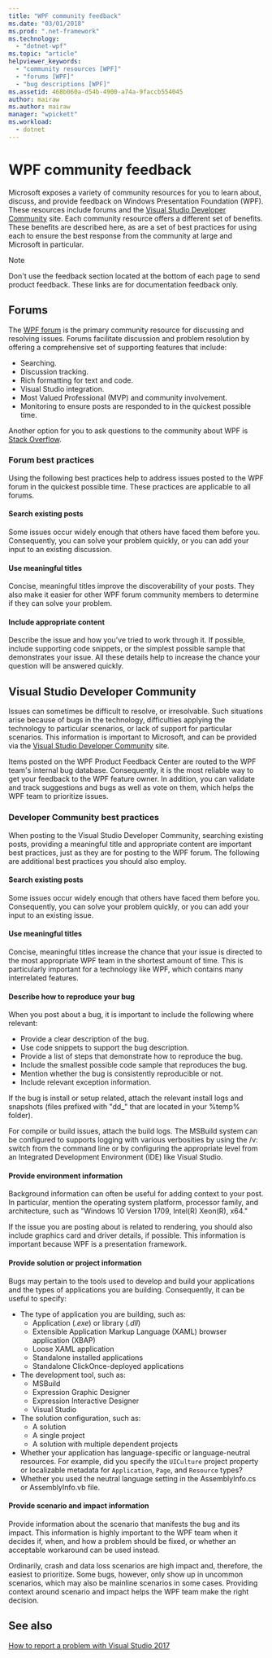 ```yaml
---
title: "WPF community feedback"
ms.date: "03/01/2018"
ms.prod: ".net-framework"
ms.technology: 
  - "dotnet-wpf"
ms.topic: "article"
helpviewer_keywords: 
  - "community resources [WPF]"
  - "forums [WPF]"
  - "bug descriptions [WPF]"
ms.assetid: 468b060a-d54b-4900-a74a-9faccb554045
author: mairaw
ms.author: mairaw
manager: "wpickett"
ms.workload: 
  - dotnet
---
```

# WPF community feedback

Microsoft exposes a variety of community resources for you to learn about, discuss, and provide feedback on Windows Presentation Foundation (WPF). These resources include forums and the [Visual Studio Developer Community](https://developercommunity.visualstudio.com/) site. Each community resource offers a different set of benefits. These benefits are described here, as are a set of best practices for using each to ensure the best response from the community at large and Microsoft in particular.

> [!NOTE]
> Don't use the feedback section located at the bottom of each page to send product feedback. These links are for documentation feedback only.

## Forums

The [WPF forum](https://social.msdn.microsoft.com/Forums/vstudio/en-US/home?forum=wpf) is the primary community resource for discussing and resolving issues. Forums facilitate discussion and problem resolution by offering a comprehensive set of supporting features that include:

- Searching.
- Discussion tracking.
- Rich formatting for text and code.
- Visual Studio integration.
- Most Valued Professional (MVP) and community involvement.
- Monitoring to ensure posts are responded to in the quickest possible time.

Another option for you to ask questions to the community about WPF is [Stack Overflow](https://stackoverflow.com/questions/tagged/wpf).

### Forum best practices

Using the following best practices help to address issues posted to the WPF forum in the quickest possible time. These practices are applicable to all forums.

#### Search existing posts

Some issues occur widely enough that others have faced them before you. Consequently, you can solve your problem quickly, or you can add your input to an existing discussion.

#### Use meaningful titles

Concise, meaningful titles improve the discoverability of your posts. They also make it easier for other WPF forum community members to determine if they can solve your problem.

#### Include appropriate content

Describe the issue and how you’ve tried to work through it. If possible, include supporting code snippets, or the simplest possible sample that demonstrates your issue. All these details help to increase the chance your question will be answered quickly.

## Visual Studio Developer Community

Issues can sometimes be difficult to resolve, or irresolvable. Such situations arise because of bugs in the technology, difficulties applying the technology to particular scenarios, or lack of support for particular scenarios. This information is important to Microsoft, and can be provided via the [Visual Studio Developer Community](https://developercommunity.visualstudio.com/) site.

Items posted on the WPF Product Feedback Center are routed to the WPF team's internal bug database. Consequently, it is the most reliable way to get your feedback to the WPF feature owner. In addition, you can validate and track suggestions and bugs as well as vote on them, which helps the WPF team to prioritize issues.

### Developer Community best practices

When posting to the Visual Studio Developer Community, searching existing posts, providing a meaningful title and appropriate content are important best practices, just as they are for posting to the WPF forum. The following are additional best practices you should also employ.

#### Search existing posts

Some issues occur widely enough that others have faced them before you. Consequently, you can solve your problem quickly, or you can add your input to an existing issue.

#### Use meaningful titles

Concise, meaningful titles increase the chance that your issue is directed to the most appropriate WPF team in the shortest amount of time. This is particularly important for a technology like WPF, which contains many interrelated features.

#### Describe how to reproduce your bug

When you post about a bug, it is important to include the following where relevant:

- Provide a clear description of the bug.
- Use code snippets to support the bug description.
- Provide a list of steps that demonstrate how to reproduce the bug.
- Include the smallest possible code sample that reproduces the bug.
- Mention whether the bug is consistently reproducible or not.
- Include relevant exception information.

 If the bug is install or setup related, attach the relevant install logs and snapshots (files prefixed with "dd_" that are located in your %temp% folder).

 For compile or build issues, attach the build logs. The MSBuild system can be configured to supports logging with various verbosities by using the /v: switch from the command line or by configuring the appropriate level from an Integrated Development Environment (IDE) like Visual Studio.

#### Provide environment information

Background information can often be useful for adding context to your post. In particular, mention the operating system platform, processor family, and architecture, such as "Windows 10 Version 1709, Intel(R) Xeon(R), x64."

If the issue you are posting about is related to rendering, you should also include graphics card and driver details, if possible. This information is important because WPF is a presentation framework.

#### Provide solution or project information

Bugs may pertain to the tools used to develop and build your applications and the types of applications you are building. Consequently, it can be useful to specify:

- The type of application you are building, such as:
  - Application (*.exe*) or library (*.dll*)
  - Extensible Application Markup Language (XAML)  browser application (XBAP)
  - Loose XAML application
  - Standalone installed applications
  - Standalone ClickOnce-deployed applications
- The development tool, such as:
  - MSBuild
  - Expression Graphic Designer
  - Expression Interactive Designer
  - Visual Studio
- The solution configuration, such as:
  - A solution
  - A single project
  - A solution with multiple dependent projects
- Whether your application has language-specific or language-neutral resources. For example, did you specify the `UICulture` project property or localizable metadata for `Application`, `Page`, and `Resource` types?
- Whether you used the neutral language setting in the AssemblyInfo.cs or AssemblyInfo.vb file.

#### Provide scenario and impact information

Provide information about the scenario that manifests the bug and its impact. This information is highly important to the WPF team when it decides if, when, and how a problem should be fixed, or whether an acceptable workaround can be used instead.

Ordinarily, crash and data loss scenarios are high impact and, therefore, the easiest to prioritize. Some bugs, however, only show up in uncommon scenarios, which may also be mainline scenarios in some cases. Providing context around scenario and impact helps the WPF team make the right decision.

## See also

[How to report a problem with Visual Studio 2017](/visualstudio/ide/how-to-report-a-problem-with-visual-studio-2017)
